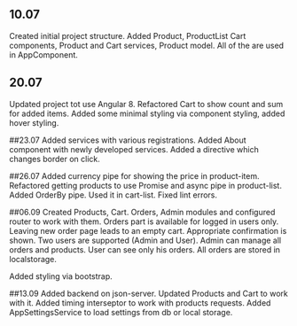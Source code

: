 ## 10.07

Created initial project structure.
Added Product, ProductList Cart components, Product and Cart services, Product model. All of the are used in AppComponent.

## 20.07

Updated project tot use Angular 8.
Refactored Cart to show count and sum for added items. Added some minimal styling via component styling, added hover styling.

##23.07
Added services with various registrations. Added About component with newly developed services. 
Added a directive which changes border on click.

##26.07
Added currency pipe for showing the price in product-item. 
Refactored getting products to use Promise and async pipe in product-list. 
Added OrderBy pipe. Used it in cart-list.
Fixed lint errors. 

##06.09
Created Products, Cart. Orders, Admin modules and configured router to work with them.
Orders part is available for logged in users only. Leaving new order page leads to an empty cart. Appropriate confirmation is shown.
Two users are supported (Admin and User). Admin can manage all orders and products. User can see only his orders.
All orders are stored in localstorage. 

Added styling via bootstrap.

##13.09
Added backend on json-server. Updated Products and Cart to work with it.
Added timing interseptor to work with products requests.
Added AppSettingsService to load settings from db or local storage.
